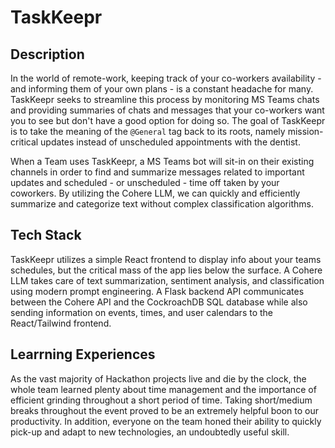 # TaskKeepr

## Description
In the world of remote-work, keeping track of your co-workers availability - and informing them of your own plans - is a constant headache for many. TaskKeepr seeks to streamline this process by monitoring MS Teams chats and providing summaries of chats and messages that your co-workers want you to see but don't have a good option for doing so. The goal of TaskKeepr is to take the meaning of the `@General` tag back to its roots, namely mission-critical updates instead of unscheduled appointments with the dentist.

When a Team uses TaskKeepr, a MS Teams bot will sit-in on their existing channels in order to find and summarize messages related to important updates and scheduled - or unscheduled - time off taken by your coworkers. By utilizing the Cohere LLM, we can quickly and efficiently summarize and categorize text without complex classification algorithms.

## Tech Stack
TaskKeepr utilizes a simple React frontend to display info about your teams schedules, but the critical mass of the app lies below the surface. A Cohere LLM takes care of text summarization, sentiment analysis, and classification using modern prompt engineering. A Flask backend API communicates between the Cohere API and the CockroachDB SQL database while also sending information on events, times, and user calendars to the React/Tailwind frontend.

## Learrning Experiences
As the vast majority of Hackathon projects live and die by the clock, the whole team learned plenty about time management and the importance of efficient grinding throughout a short period of time. Taking short/medium breaks throughout the event proved to be an extremely helpful boon to our productivity. In addition, everyone on the team honed their ability to quickly pick-up and adapt to new technologies, an undoubtedly useful skill.
